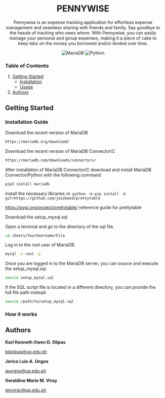 <h1 align="center"> PENNYWISE </h1>

<p align="center">Pennywise is an expense tracking application for effortless expense management and seamless sharing with friends and family. Say goodbye to the hassle of tracking who owes whom. With Pennywise, you can easily manage your personal and group expenses, making it a piece of cake to keep tabs on the money you borrowed and/or lended over time.</p>

<div align="center">

![MariaDB](https://img.shields.io/badge/MariaDB-003545?style=for-the-badge&logo=mariadb&logoColor=white)
![Python](https://img.shields.io/badge/python-3670A0?style=for-the-badge&logo=python&logoColor=ffdd54)

</div>

### Table of Contents
1. [Getting Started](#getting-started)
    - [Installation](#installation-guide)
    - [Usage](#instruction-guide)
2. [Authors](#authors)

## Getting Started <a id="getting-started" name='getting-started'></a>

### Installation Guide <a id="installation-guide" name='installation-guide'></a>
Download the recent version of MariaDB
```sh
https://mariadb.org/download/
```

Download the recent version of MariaDB Connector\C
```sh
https://mariadb.com/downloads/connectors/
```

After installation of MariaDB Connector/C download and install MariaDB Connector/Python with the following command
```sh
pip3 install mariadb
```

install the necessary libraries
```sh python -m pip install -U git+https://github.com/jazzband/prettytable```

https://pypi.org/project/prettytable/ reference guide for prettytable

Download the setup_mysql.sql

Open a terminal and go to the directory of the sql file.
```sh
cd /Users/YourUsername/File
```

Log in to the root user of MariaDB.
```sh
mysql -u root -p
```

Once you are logged in to the MariaDB server, you can source and execute the setup_mysql.sql.
```sh
source setup_mysql.sql
```
If the SQL script file is located in a different directory, you can provide the full file path instead:
```sh
source /path/to/setup_mysql.sql
```

### How it works <a id="instruction-guide" name='instruction-guide'></a>

## Authors <a id="authors" name='authors'></a>

**Karl Kenneth Owen D. Olipas**

kdolipas@up.edu.ph

**Jerico Luis A. Ungos**

jaungos@up.edu.ph

**Geraldine Marie M. Viray**

gmviray@up.edu.ph